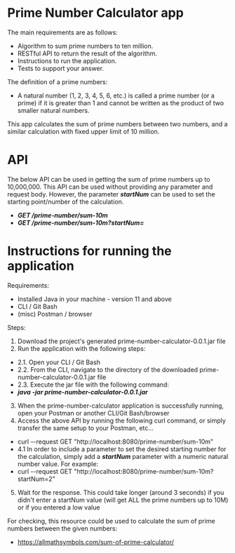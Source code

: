 # Prime Number Calculator app
The main requirements are as follows:
- Algorithm to sum prime numbers to ten million.
- RESTful API to return the result of the algorithm.
- Instructions to run the application.
- Tests to support your answer.

The definition of a prime numbers:
- A natural number (1, 2, 3, 4, 5, 6, etc.) is called a prime number (or a prime) if it is greater than 1 and cannot be written as the product of two smaller natural numbers.

This app calculates the sum of prime numbers between two numbers, and a similar calculation with fixed upper limit of 10 million.

# API
The below API can be used in getting the sum of prime numbers up to 10,000,000. 
This API can be used without providing any parameter and request body. 
However, the parameter ***startNum*** can be used to set the starting point/number of the calculation.

- ***GET /prime-number/sum-10m***
- ***GET /prime-number/sum-10m?startNum=<insert numeric value>***

# Instructions for running the application
Requirements:
- Installed Java in your machine - version 11 and above
- CLI / Git Bash
- (misc) Postman / browser

Steps:
1. Download the project's generated prime-number-calculator-0.0.1.jar file
2. Run the application with the following steps:
- 2.1. Open your CLI / Git Bash
- 2.2. From the CLI, navigate to the directory of the downloaded prime-number-calculator-0.0.1.jar file
- 2.3. Execute the jar file with the following command:
- ***java -jar prime-number-calculator-0.0.1.jar***
3. When the prime-number-calculator application is successfully running, open your Postman or another CLI/Git Bash/browser
4. Access the above API by running the following curl command, or simply transfer the same setup to your Postman, etc...
- curl --request GET "http://localhost:8080/prime-number/sum-10m"
- 4.1 In order to include a parameter to set the desired starting number for the calculation, simply add a ***startNum*** parameter with a numeric natural number value. For example:
- curl --request GET "http://localhost:8080/prime-number/sum-10m?startNum=2"
5. Wait for the response. This could take longer (around 3 seconds) if you didn't enter a startNum value (will get ALL the prime numbers up to 10M) or if you entered a low value 

For checking, this resource could be used to calculate the sum of prime numbers between the given numbers:
- https://allmathsymbols.com/sum-of-prime-calculator/
